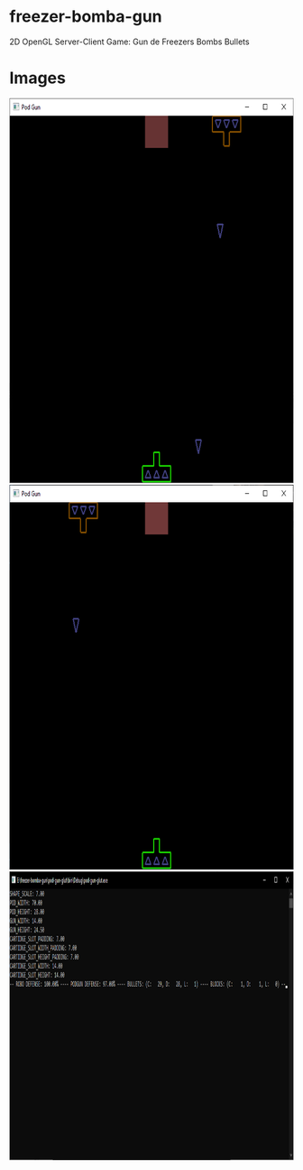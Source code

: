 # freezer-bomba-gun
2D OpenGL Server-Client Game: Gun de Freezers Bombs Bullets

# Images
<img src="/images/pod-gun.png" alt="Pod-Gun Glut Display" style="height: 682px; width:702px;"/> <br>
<img src="/images/pod-gun2.png" alt="Pod-Gun Glut Display 2" style="height: 682px; width:702px;"/> <br>
<img src="/images/pod-gun-exe.png" alt="Pod-Gun Terminal" style="height: 512px; width:1121px;"/> <br>
